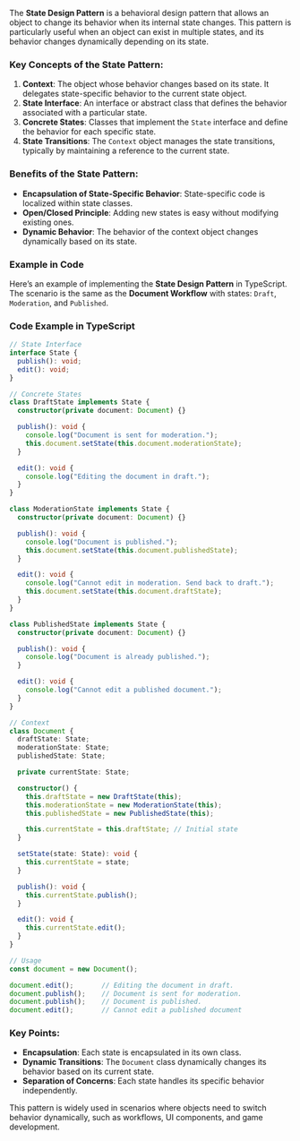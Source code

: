 The **State Design Pattern** is a behavioral design pattern that allows an object to change its behavior when its internal state changes. This pattern is particularly useful when an object can exist in multiple states, and its behavior changes dynamically depending on its state.

### Key Concepts of the State Pattern:
1. **Context**: The object whose behavior changes based on its state. It delegates state-specific behavior to the current state object.
2. **State Interface**: An interface or abstract class that defines the behavior associated with a particular state.
3. **Concrete States**: Classes that implement the `State` interface and define the behavior for each specific state.
4. **State Transitions**: The `Context` object manages the state transitions, typically by maintaining a reference to the current state.

### Benefits of the State Pattern:
- **Encapsulation of State-Specific Behavior**: State-specific code is localized within state classes.
- **Open/Closed Principle**: Adding new states is easy without modifying existing ones.
- **Dynamic Behavior**: The behavior of the context object changes dynamically based on its state.

### Example in Code
Here’s an example of implementing the **State Design Pattern** in TypeScript. The scenario is the same as the **Document Workflow** with states: `Draft`, `Moderation`, and `Published`.

### Code Example in TypeScript
```typescript
// State Interface
interface State {
  publish(): void;
  edit(): void;
}

// Concrete States
class DraftState implements State {
  constructor(private document: Document) {}

  publish(): void {
    console.log("Document is sent for moderation.");
    this.document.setState(this.document.moderationState);
  }

  edit(): void {
    console.log("Editing the document in draft.");
  }
}

class ModerationState implements State {
  constructor(private document: Document) {}

  publish(): void {
    console.log("Document is published.");
    this.document.setState(this.document.publishedState);
  }

  edit(): void {
    console.log("Cannot edit in moderation. Send back to draft.");
    this.document.setState(this.document.draftState);
  }
}

class PublishedState implements State {
  constructor(private document: Document) {}

  publish(): void {
    console.log("Document is already published.");
  }

  edit(): void {
    console.log("Cannot edit a published document.");
  }
}

// Context
class Document {
  draftState: State;
  moderationState: State;
  publishedState: State;

  private currentState: State;

  constructor() {
    this.draftState = new DraftState(this);
    this.moderationState = new ModerationState(this);
    this.publishedState = new PublishedState(this);

    this.currentState = this.draftState; // Initial state
  }

  setState(state: State): void {
    this.currentState = state;
  }

  publish(): void {
    this.currentState.publish();
  }

  edit(): void {
    this.currentState.edit();
  }
}

// Usage
const document = new Document();

document.edit();       // Editing the document in draft.
document.publish();    // Document is sent for moderation.
document.publish();    // Document is published.
document.edit();       // Cannot edit a published document

```

### Key Points:
- **Encapsulation**: Each state is encapsulated in its own class.
- **Dynamic Transitions**: The `Document` class dynamically changes its behavior based on its current state.
- **Separation of Concerns**: Each state handles its specific behavior independently.

This pattern is widely used in scenarios where objects need to switch behavior dynamically, such as workflows, UI components, and game development.